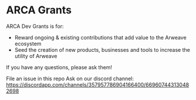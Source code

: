 # ARCA Grants

ARCA Dev Grants is for:

- Reward ongoing & existing contributions that add value to the Arweave ecosystem
- Seed the creation of new products, businesses and tools to increase the utility of Arweave

If you have any questions, please ask them!

File an issue in this repo
Ask on our discord channel: https://discordapp.com/channels/357957786904166400/669607443130482698
